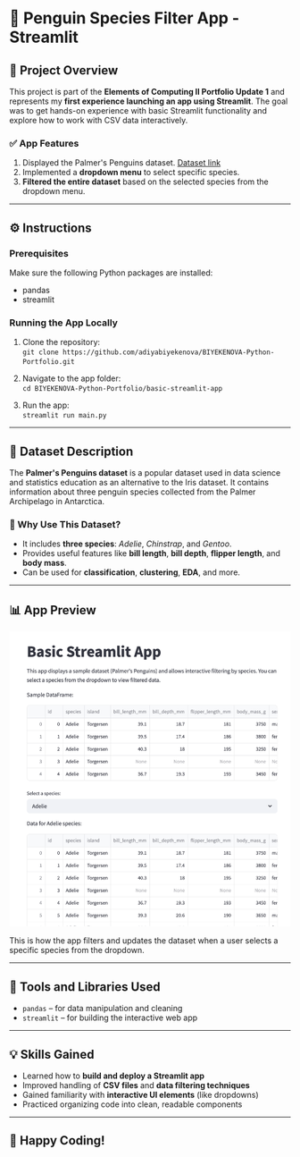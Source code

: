 # 🐧 Penguin Species Filter App - Streamlit

## 📝 Project Overview

This project is part of the **Elements of Computing II Portfolio Update 1** and represents my **first experience launching an app using Streamlit**. The goal was to get hands-on experience with basic Streamlit functionality and explore how to work with CSV data interactively.

### ✅ App Features

1. Displayed the Palmer's Penguins dataset. [Dataset link](https://canvas.nd.edu/courses/113532/assignments/349845)
2. Implemented a **dropdown menu** to select specific species.
3. **Filtered the entire dataset** based on the selected species from the dropdown menu.

---

## ⚙️ Instructions

### Prerequisites

Make sure the following Python packages are installed:

- pandas  
- streamlit  

### Running the App Locally

1. Clone the repository:  
   `git clone https://github.com/adiyabiyekenova/BIYEKENOVA-Python-Portfolio.git`

2. Navigate to the app folder:  
   `cd BIYEKENOVA-Python-Portfolio/basic-streamlit-app`

3. Run the app:  
   `streamlit run main.py`

---

## 📂 Dataset Description

The **Palmer's Penguins dataset** is a popular dataset used in data science and statistics education as an alternative to the Iris dataset. It contains information about three penguin species collected from the Palmer Archipelago in Antarctica.

### 🐧 Why Use This Dataset?

- It includes **three species**: *Adelie*, *Chinstrap*, and *Gentoo*.
- Provides useful features like **bill length**, **bill depth**, **flipper length**, and **body mass**.
- Can be used for **classification**, **clustering**, **EDA**, and more.

---

## 📊 App Preview

![Output](Screenshot1.png)

This is how the app filters and updates the dataset when a user selects a specific species from the dropdown.

---

## 🔧 Tools and Libraries Used

- `pandas` – for data manipulation and cleaning  
- `streamlit` – for building the interactive web app  

---

## 💡 Skills Gained

- Learned how to **build and deploy a Streamlit app**
- Improved handling of **CSV files** and **data filtering techniques**
- Gained familiarity with **interactive UI elements** (like dropdowns)
- Practiced organizing code into clean, readable components

---

## 🚀 Happy Coding!
